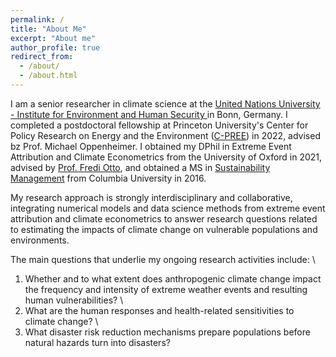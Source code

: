 ```yaml
---
permalink: /
title: "About Me"
excerpt: "About me"
author_profile: true
redirect_from: 
  - /about/
  - /about.html
---
```


I am a senior researcher in climate science at the <a href='https://ehs.unu.edu/' target="_blank">United Nations University - Institute for Environment and Human Security </a> in Bonn, Germany. I completed a postdoctoral fellowship at Princeton University's Center for Policy Research on Energy and the Environment (<a href='https://cpree.princeton.edu/people/lisa-thalheimer' target="_blank">C-PREE</a>) in 2022, advised bz Prof. Michael Oppenheimer. I obtained my DPhil  in Extreme Event Attribution and Climate Econometrics from the University of Oxford in 2021, advised by <a href='https://www.imperial.ac.uk/people/f.otto' target="_blank">Prof. Fredi Otto</a>, and obtained a MS in <a href='https://www.sustainability.ei.columbia.edu/' target="_blank">Sustainability Management</a> from Columbia University in 2016. 

My research approach is strongly interdisciplinary and collaborative, integrating numerical models and data science methods from extreme event attribution and climate econometrics to answer research questions related to estimating the impacts of climate change on vulnerable populations and environments. 

The main questions that underlie my ongoing research activities include: 
\
1)	Whether and to what extent does anthropogenic climate change impact the frequency and intensity of extreme weather events and resulting human vulnerabilities? 
\
2)	What are the human responses and health-related sensitivities to climate change? 
\
3)	What disaster risk reduction mechanisms prepare populations before natural hazards turn into disasters?
